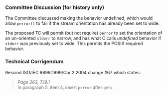 ### Committee Discussion (for history only)

The Committee discussed making the behavior undefined, which would allow
`perror()` to fail if the stream orientation has already been set to wide.

The proposed TC will permit (but not require) `perror` to set the orientation of
an un-oriented `stderr` to narrow, and has what C calls *undefined* behavior if
`stderr` was previously set to wide. This permits the POSIX required behavior.

### Technical Corrigendum

Rescind ISO/IEC 9899:1999/Cor.2:2004 change #67 which states:

> *Page 263, 7.19.1*  
> In paragraph 5, item 4, insert `perror` after `gets`.
